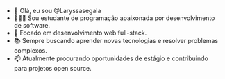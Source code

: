 - 👋 Olá, eu sou @Laryssasegala
- 👩🏻‍💻 Sou estudante de programação apaixonada por desenvolvimento de software.
- 🚀 Focado em desenvolvimento web full-stack. 
- 📚 Sempre buscando aprender novas tecnologias e resolver problemas complexos.
- 📫  Atualmente procurando oportunidades de estágio e contribuindo para projetos open source.
  


